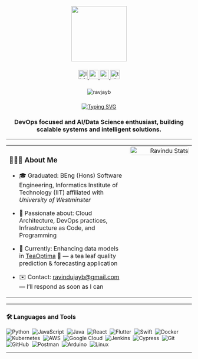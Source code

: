 <div align="center">
  <img height="150" src="https://media0.giphy.com/media/v1.Y2lkPTc5MGI3NjExbjlkc2V6NnBsc2IxODZ6aDJybThocDV6ZGZxeDl2c3prY3ByNGszbyZlcD12MV9pbnRlcm5hbF9naWZfYnlfaWQmY3Q9Zw/Y4ak9Ki2GZCbJxAnJD/giphy.gif"  />
</div> 

###

<div align="center">
  <a href="https://www.linkedin.com/in/ravindu-j-bandara/" target="_blank">
    <img src="https://img.shields.io/static/v1?message=LinkedIn&logo=linkedin&label=&color=0077B5&logoColor=white&labelColor=&style=for-the-badge" height="25" alt="linkedin logo"  />
  </a>
  <a href="https://x.com/RedB97" target="_blank">
    <img src="https://img.shields.io/static/v1?message=Web&logo=x&label=&color=1DA1F2&logoColor=white&labelColor=&style=for-the-badge" height="25" alt="web logo"  />
  </a>
  <a href="mailto:ravindujayb@gmail.com" target="_blank">
    <img src="https://img.shields.io/static/v1?message=Gmail&logo=gmail&label=&color=FF0000&logoColor=white&labelColor=&style=for-the-badge" height="25" alt="gmail logo"  />
  </a>
  <a href="https://t.me/RavJayB" target="_blank">
    <img src="https://img.shields.io/static/v1?message=Telegram&logo=telegram&label=&color=2CA5E0&logoColor=white&labelColor=&style=for-the-badge" height="25" alt="telegram logo"  />
  </a>
</div>

###

<!-- <div align="center">
  <img src="https://visitor-badge.laobi.icu/badge?page_id=RavJayB&"  />
</div> -->
<p align="center">
  <img src="https://komarev.com/ghpvc/?username=ravjayb&label=Visitors&color=0e75b6&style=flat" alt="ravjayb" />
</p>

###
<div align="center">
  <a href="https://git.io/typing-svg">
    <img src="https://readme-typing-svg.demolab.com?font=Fira+Code&size=30&pause=1000&center=true&vCenter=true&random=false&width=800&lines=Hi+There+%F0%9F%91%8B+I+am+Ravindu+Bandara" 
         alt="Typing SVG" />
  </a>
</div>

<!-- <h1 align="center">Hi there <img src="https://raw.githubusercontent.com/MartinHeinz/MartinHeinz/master/wave.gif" height="30px" />, I'm Ravindu</h1> -->
<h3 align="center"> DevOps focused and AI/Data Science enthusiast, building scalable systems and intelligent solutions.</h3>


---

<!-- Two-column layout: left = text (HTML list), right = image -->
<table style="width:100%; table-layout:fixed;">
  <tr style="vertical-align:top;">
    <td width="65%">
      
### 👨🏻‍💻 About Me

- 🎓 Graduated: BEng (Hons) Software Engineering, Informatics Institute of Technology (IIT) affiliated with *University of Westminster*  

- 🌱 Passionate about: Cloud Architecture, DevOps practices, Infrastructure as Code, and Programming  

- 🔭 Currently: Enhancing data models in [TeaOptima](https://github.com/RavJayB/TeaOptima) 🍃 — a tea leaf quality prediction & forecasting application  

- ✉️ Contact: [ravindujayb@gmail.com](mailto:ravindujayb@gmail.com) — I’ll respond as soon as I can  

    </td>
    <td width="35%" align="right" style="height:100%;">
      <img src="https://github-readme-stats-eight-theta.vercel.app/api/top-langs/?username=RavJayb&layout=compact&langs_count=8&theme=tokyonight" 
           alt="Ravindu Stats"
           style="width:100%; height:100%; object-fit:cover; border-radius:6px;"/>
    </td>
  </tr>
</table>


---

### 🛠 Languages and Tools


![Python](https://img.shields.io/badge/-Python-05122A?style=flat&logo=python)&nbsp;
![JavaScript](https://img.shields.io/badge/-JavaScript-05122A?style=flat&logo=javascript)&nbsp;
![Java](https://img.shields.io/badge/-Java-05122A?style=flat&logo=Java&logoColor=FFA518)&nbsp;
![React](https://img.shields.io/badge/-React-05122A?style=flat&logo=react)&nbsp;
![Flutter](https://img.shields.io/badge/-Flutter-05122A?style=flat&logo=Flutter)&nbsp;
![Swift](https://img.shields.io/badge/-Swift-05122A?style=flat&logo=Swift)&nbsp;
![Docker](https://img.shields.io/badge/-Docker-05122A?style=flat&logo=docker)&nbsp;
![Kubernetes](https://img.shields.io/badge/-Kubernetes-05122A?style=flat&logo=kubernetes)&nbsp;
![AWS](https://img.shields.io/badge/-AWS-05122A?style=flat&logo=amazon-aws)&nbsp;
![Google Cloud](https://img.shields.io/badge/-Google_Cloud-05122A?style=flat&logo=googlecloud)&nbsp;
![Jenkins](https://img.shields.io/badge/-Jenkins-05122A?style=flat&logo=jenkins)&nbsp;
![Cypress](https://img.shields.io/badge/-Cypress-05122A?style=flat&logo=Cypress)&nbsp;
![Git](https://img.shields.io/badge/-Git-05122A?style=flat&logo=git)&nbsp;
![GitHub](https://img.shields.io/badge/-GitHub-05122A?style=flat&logo=github)&nbsp;
![Postman](https://img.shields.io/badge/-Postman-05122A?style=flat&logo=Postman)&nbsp;
![Arduino](https://img.shields.io/badge/-Arduino-05122A?style=flat&logo=Arduino&logoColor=00979D)&nbsp;
![Linux](https://img.shields.io/badge/-Linux-05122A?style=flat&logo=Linux)&nbsp;

---
